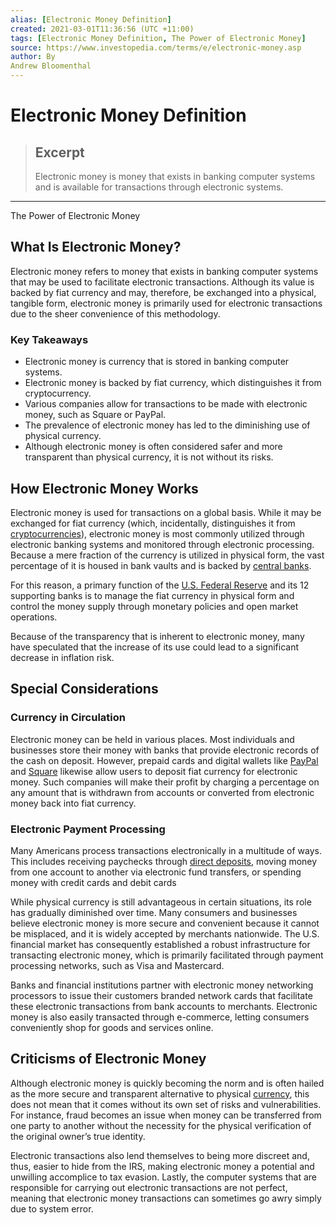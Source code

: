 ```yaml
---
alias: [Electronic Money Definition]
created: 2021-03-01T11:36:56 (UTC +11:00)
tags: [Electronic Money Definition, The Power of Electronic Money]
source: https://www.investopedia.com/terms/e/electronic-money.asp
author: By
Andrew Bloomenthal
---
```


# Electronic Money Definition

> ## Excerpt
> Electronic money is money that exists in banking computer systems and is available for transactions through electronic systems.

---

The Power of Electronic Money
## What Is Electronic Money?

Electronic money refers to money that exists in banking computer systems that may be used to facilitate electronic transactions. Although its value is backed by fiat currency and may, therefore, be exchanged into a physical, tangible form, electronic money is primarily used for electronic transactions due to the sheer convenience of this methodology.

### Key Takeaways

-   Electronic money is currency that is stored in banking computer systems.
-   Electronic money is backed by fiat currency, which distinguishes it from cryptocurrency.
-   Various companies allow for transactions to be made with electronic money, such as Square or PayPal.
-   The prevalence of electronic money has led to the diminishing use of physical currency.
-   Although electronic money is often considered safer and more transparent than physical currency, it is not without its risks. 

## How Electronic Money Works

Electronic money is used for transactions on a global basis. While it may be exchanged for fiat currency (which, incidentally, distinguishes it from [cryptocurrencies](https://www.investopedia.com/terms/c/cryptocurrency.asp)), electronic money is most commonly utilized through electronic banking systems and monitored through electronic processing. Because a mere fraction of the currency is utilized in physical form, the vast percentage of it is housed in bank vaults and is backed by [central banks](https://www.investopedia.com/terms/c/centralbank.asp).

For this reason, a primary function of the [U.S. Federal Reserve](https://www.investopedia.com/federal-reserve-4689790) and its 12 supporting banks is to manage the fiat currency in physical form and control the money supply through monetary policies and open market operations. 

Because of the transparency that is inherent to electronic money, many have speculated that the increase of its use could lead to a significant decrease in inflation risk.

## Special Considerations

### Currency in Circulation

Electronic money can be held in various places. Most individuals and businesses store their money with banks that provide electronic records of the cash on deposit. However, prepaid cards and digital wallets like [PayPal](https://www.investopedia.com/terms/p/paypal.asp) and [Square](https://www.investopedia.com/articles/tech/021017/square.asp) likewise allow users to deposit fiat currency for electronic money. Such companies will make their profit by charging a percentage on any amount that is withdrawn from accounts or converted from electronic money back into fiat currency. 

### Electronic Payment Processing

Many Americans process transactions electronically in a multitude of ways. This includes receiving paychecks through [direct deposits](https://www.investopedia.com/terms/d/directdeposit.asp), moving money from one account to another via electronic fund transfers, or spending money with credit cards and debit cards

While physical currency is still advantageous in certain situations, its role has gradually diminished over time. Many consumers and businesses believe electronic money is more secure and convenient because it cannot be misplaced, and it is widely accepted by merchants nationwide. The U.S. financial market has consequently established a robust infrastructure for transacting electronic money, which is primarily facilitated through payment processing networks, such as Visa and Mastercard.

Banks and financial institutions partner with electronic money networking processors to issue their customers branded network cards that facilitate these electronic transactions from bank accounts to merchants. Electronic money is also easily transacted through e-commerce, letting consumers conveniently shop for goods and services online.

## Criticisms of Electronic Money

Although electronic money is quickly becoming the norm and is often hailed as the more secure and transparent alternative to physical [currency](https://www.investopedia.com/terms/c/currency.asp), this does not mean that it comes without its own set of risks and vulnerabilities. For instance, fraud becomes an issue when money can be transferred from one party to another without the necessity for the physical verification of the original owner’s true identity. 

Electronic transactions also lend themselves to being more discreet and, thus, easier to hide from the IRS, making electronic money a potential and unwilling accomplice to tax evasion. Lastly, the computer systems that are responsible for carrying out electronic transactions are not perfect, meaning that electronic money transactions can sometimes go awry simply due to system error.
